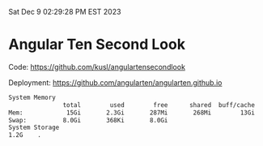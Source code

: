 Sat Dec  9 02:29:28 PM EST 2023

# Angular Ten Second Look

Code: https://github.com/kusl/angulartensecondlook

Deployment: https://github.com/angularten/angularten.github.io

```bash
System Memory
               total        used        free      shared  buff/cache   available
Mem:            15Gi       2.3Gi       287Mi       268Mi        13Gi        12Gi
Swap:          8.0Gi       368Ki       8.0Gi
System Storage
1.2G	.
```
